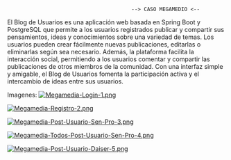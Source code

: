                                             --> CASO MEGAMEDIO <--
El Blog de Usuarios es una aplicación web basada en Spring Boot y PostgreSQL que permite a los usuarios registrados publicar y compartir sus pensamientos, ideas y conocimientos sobre una variedad de temas. Los usuarios pueden crear fácilmente nuevas publicaciones, editarlas o eliminarlas según sea necesario. Además, la plataforma facilita la interacción social, permitiendo a los usuarios comentar y compartir las publicaciones de otros miembros de la comunidad. Con una interfaz simple y amigable, el Blog de Usuarios fomenta la participación activa y el intercambio de ideas entre sus usuarios.

Imagenes:
[![Megamedia-Login-1.png](https://i.postimg.cc/1zr6qqjx/Megamedia-Login-1.png)](https://postimg.cc/8Fsj8jGw)

[![Megamedia-Registro-2.png](https://i.postimg.cc/sxQvwQwg/Megamedia-Registro-2.png)](https://postimg.cc/zHNzffss)

[![Megamedia-Post-Usuario-Sen-Pro-3.png](https://i.postimg.cc/t4HzfPwf/Megamedia-Post-Usuario-Sen-Pro-3.png)](https://postimg.cc/rKQWRd8C)

[![Megamedia-Todos-Post-Usuario-Sen-Pro-4.png](https://i.postimg.cc/pXQjmScG/Megamedia-Todos-Post-Usuario-Sen-Pro-4.png)](https://postimg.cc/F7RzqT43)

[![Megamedia-Post-Usuario-Daiser-5.png](https://i.postimg.cc/6pjyRxr0/Megamedia-Post-Usuario-Daiser-5.png)](https://postimg.cc/NKXsqVP9)
